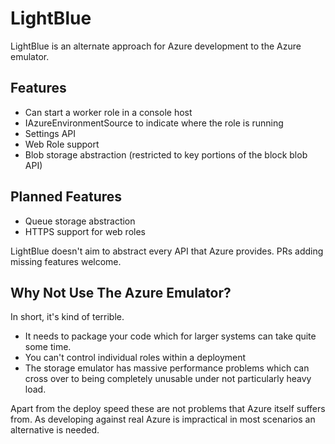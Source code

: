LightBlue
=========
LightBlue is an alternate approach for Azure development to the Azure emulator. 

Features
--------
* Can start a worker role in a console host
* IAzureEnvironmentSource to indicate where the role is running
* Settings API
* Web Role support
* Blob storage abstraction (restricted to key portions of the block blob API)

Planned Features
----------------
* Queue storage abstraction
* HTTPS support for web roles

LightBlue doesn't aim to abstract every API that Azure provides. PRs adding missing features welcome.

Why Not Use The Azure Emulator?
------------------------------------
In short, it's kind of terrible.

* It needs to package your code which for larger systems can take quite some time. 
* You can't control individual roles within a deployment
* The storage emulator has massive performance problems which can cross over to being completely unusable under not particularly heavy load.

Apart from the deploy speed these are not problems that Azure itself suffers from. As developing against real Azure is impractical in most scenarios an alternative is needed.
